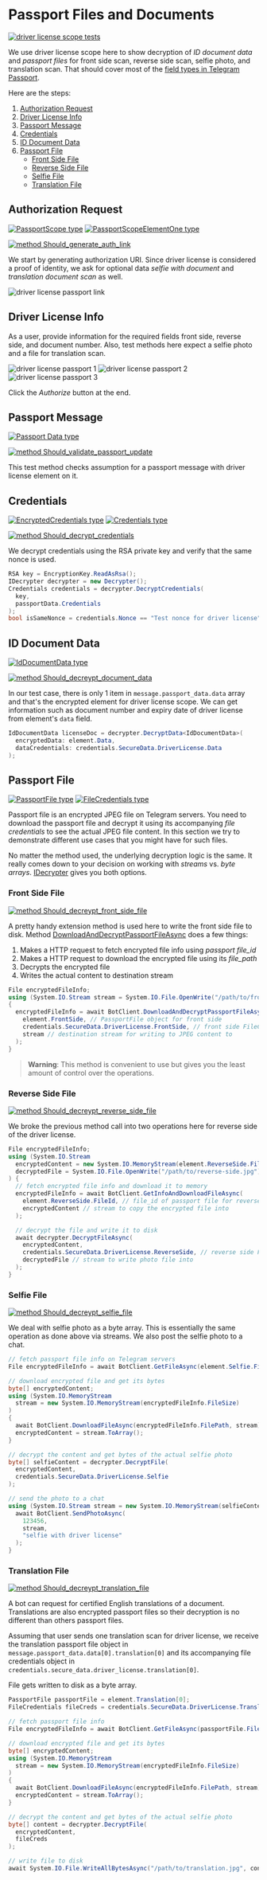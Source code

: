 # Passport Files and Documents

[![driver license scope tests](https://img.shields.io/badge/Examples-Driver_License_Scope-green.svg?style=flat-square)](https://github.com/TelegramBots/Telegram.Bot.Extensions.Passport/blob/master/test/IntegrationTests/Single%20Scope%20Requests/Driver%20License%20Tests.cs)

We use driver license scope here to show decryption of _ID document data_ and _passport files_ for front side scan,
reverse side scan, selfie photo, and translation scan.
That should cover most of the [field types in Telegram Passport].

Here are the steps:

1. [Authorization Request](#authorization-request)
1. [Driver License Info](#driver-license-info)
1. [Passport Message](#passport-message)
1. [Credentials](#credentials)
1. [ID Document Data](#id-document-data)
1. [Passport File](#passport-file)
    - [Front Side File](#front-side-file)
    - [Reverse Side File](#reverse-side-file)
    - [Selfie File](#selfie-file)
    - [Translation File](#translation-file)

## Authorization Request

[![PassportScope type](https://img.shields.io/badge/Passport_API_type-PassportScope-blue.svg?style=flat-square)](https://core.telegram.org/passport#passportscope)
[![PassportScopeElementOne type](https://img.shields.io/badge/Passport_API_type-PassportScopeElementOne-blue.svg?style=flat-square)](https://core.telegram.org/passport#passportscopeelementone)

[![method Should_generate_auth_link](https://img.shields.io/badge/Test_Method-Generate_Auth_Link-green.svg?style=flat-square)](https://github.com/TelegramBots/Telegram.Bot.Extensions.Passport/blob/master/test/IntegrationTests/Single%20Scope%20Requests/Driver%20License%20Tests.cs)

We start by generating authorization URI.
Since driver license is considered a proof of identity, we ask for optional data _selfie with document_ and
_translation document scan_ as well.

![driver license passport link](../docs/shot-passport_driver_license_link.jpg)

## Driver License Info

As a user, provide information for the required fields front side, reverse side, and document number.
Also, test methods here expect a selfie photo and a file for translation scan.

![driver license passport 1](../docs/shot-passport_driver_license1.jpg)
![driver license passport 2](../docs/shot-passport_driver_license2.jpg)
![driver license passport 3](../docs/shot-passport_driver_license3.jpg)

Click the _Authorize_ button at the end.

## Passport Message

[![Passport Data type](https://img.shields.io/badge/Bot_API_type-Passport_Data-blue.svg?style=flat-square)](https://core.telegram.org/bots/api#passportdata)

[![method Should_validate_passport_update](https://img.shields.io/badge/Test_Method-Validate_Passport_Update-green.svg?style=flat-square)](https://github.com/TelegramBots/Telegram.Bot.Extensions.Passport/blob/master/test/IntegrationTests/Single%20Scope%20Requests/Driver%20License%20Tests.cs)

This test method checks assumption for a passport message with driver license element on it.

## Credentials

[![EncryptedCredentials type](https://img.shields.io/badge/Bot_API_type-EncryptedCredentials-blue.svg?style=flat-square)](https://core.telegram.org/bots/api#encryptedcredentials)
[![Credentials type](https://img.shields.io/badge/Passport_API_type-Credentials-blue.svg?style=flat-square)](https://core.telegram.org/passport#credentials)

[![method Should_decrypt_credentials](https://img.shields.io/badge/Test_Method-Decrypt_Credentials-green.svg?style=flat-square)](https://github.com/TelegramBots/Telegram.Bot.Extensions.Passport/blob/master/test/IntegrationTests/Single%20Scope%20Requests/Driver%20License%20Tests.cs)

We decrypt credentials using the RSA private key and verify that the same nonce is used.

```c#
RSA key = EncryptionKey.ReadAsRsa();
IDecrypter decrypter = new Decrypter();
Credentials credentials = decrypter.DecryptCredentials(
  key,
  passportData.Credentials
);
bool isSameNonce = credentials.Nonce == "Test nonce for driver license";
```

## ID Document Data

[![IdDocumentData type](https://img.shields.io/badge/Passport_API_type-IdDocumentData-blue.svg?style=flat-square)](https://core.telegram.org/passport#iddocumentdata)

[![method Should_decreypt_document_data](https://img.shields.io/badge/Test_Method-Decreypt_Document_Data-green.svg?style=flat-square)](https://github.com/TelegramBots/Telegram.Bot.Extensions.Passport/blob/master/test/IntegrationTests/Single%20Scope%20Requests/Driver%20License%20Tests.cs)

In our test case, there is only 1 item in `message.passport_data.data` array and that's the encrypted element for
driver license scope.
We can get information such as document number and expiry date of driver license from element's `data` field.

```c#
IdDocumentData licenseDoc = decrypter.DecryptData<IdDocumentData>(
  encryptedData: element.Data,
  dataCredentials: credentials.SecureData.DriverLicense.Data
);
```

## Passport File

[![PassportFile type](https://img.shields.io/badge/Bot_API_type-PassportFile-blue.svg?style=flat-square)](https://core.telegram.org/bots/api#passportfile)
[![FileCredentials type](https://img.shields.io/badge/Passport_API_type-FileCredentials-blue.svg?style=flat-square)](https://core.telegram.org/passport#filecredentials)

Passport file is an encrypted JPEG file on Telegram servers.
You need to download the passport file and decrypt it using its accompanying _file credentials_ to see
the actual JPEG file content.
In this section we try to demonstrate different use cases that you might have for such files.

No matter the method used, the underlying decryption logic is the same.
It really comes down to your decision on working with _streams_ vs. _byte arrays_.
[IDecrypter] gives you both options.

### Front Side File

[![method Should_decreypt_front_side_file](https://img.shields.io/badge/Test_Method-Decreypt_Front_Side_File-green.svg?style=flat-square)](https://github.com/TelegramBots/Telegram.Bot.Extensions.Passport/blob/master/test/IntegrationTests/Single%20Scope%20Requests/Driver%20License%20Tests.cs)

A pretty handy extension method is used here to write the front side file to disk.
Method [DownloadAndDecryptPassportFileAsync] does a few things:

1. Makes a HTTP request to fetch encrypted file info using _passport file\_id_
1. Makes a HTTP request to download the encrypted file using its _file\_path_
1. Decrypts the encrypted file
1. Writes the actual content to destination stream

```c#
File encryptedFileInfo;
using (System.IO.Stream stream = System.IO.File.OpenWrite("/path/to/front-side.jpg"))
{
  encryptedFileInfo = await BotClient.DownloadAndDecryptPassportFileAsync(
    element.FrontSide, // PassportFile object for front side
    credentials.SecureData.DriverLicense.FrontSide, // front side FileCredentials
    stream // destination stream for writing to JPEG content to
  );
}
```

> **Warning**: This method is convenient to use but gives you the least amount of control over the operations.

### Reverse Side File

[![method Should_decreypt_reverse_side_file](https://img.shields.io/badge/Test_Method-Decreypt_Reverse_Side_File-green.svg?style=flat-square)](https://github.com/TelegramBots/Telegram.Bot.Extensions.Passport/blob/master/test/IntegrationTests/Single%20Scope%20Requests/Driver%20License%20Tests.cs)

We broke the previous method call into two operations here for reverse side of the driver license.

```c#
File encryptedFileInfo;
using (System.IO.Stream
  encryptedContent = new System.IO.MemoryStream(element.ReverseSide.FileSize),
  decryptedFile = System.IO.File.OpenWrite("/path/to/reverse-side.jpg")
) {
  // fetch encrypted file info and download it to memory
  encryptedFileInfo = await BotClient.GetInfoAndDownloadFileAsync(
    element.ReverseSide.FileId, // file_id of passport file for reverse side
    encryptedContent // stream to copy the encrypted file into
  );

  // decrypt the file and write it to disk
  await decrypter.DecryptFileAsync(
    encryptedContent,
    credentials.SecureData.DriverLicense.ReverseSide, // reverse side FileCredentials
    decryptedFile // stream to write photo file into
  );
}
```

### Selfie File

[![method Should_decreypt_selfie_file](https://img.shields.io/badge/Test_Method-Decreypt_Selfie_File-green.svg?style=flat-square)](https://github.com/TelegramBots/Telegram.Bot.Extensions.Passport/blob/master/test/IntegrationTests/Single%20Scope%20Requests/Driver%20License%20Tests.cs)

We deal with selfie photo as a byte array.
This is essentially the same operation as done above via streams.
We also post the selfie photo to a chat.

```c#
// fetch passport file info on Telegram servers
File encryptedFileInfo = await BotClient.GetFileAsync(element.Selfie.FileId);

// download encrypted file and get its bytes
byte[] encryptedContent;
using (System.IO.MemoryStream
  stream = new System.IO.MemoryStream(encryptedFileInfo.FileSize)
)
{
  await BotClient.DownloadFileAsync(encryptedFileInfo.FilePath, stream);
  encryptedContent = stream.ToArray();
}

// decrypt the content and get bytes of the actual selfie photo
byte[] selfieContent = decrypter.DecryptFile(
  encryptedContent,
  credentials.SecureData.DriverLicense.Selfie
);

// send the photo to a chat
using (System.IO.Stream stream = new System.IO.MemoryStream(selfieContent)) {
  await BotClient.SendPhotoAsync(
    123456,
    stream,
    "selfie with driver license"
  );
}
```

### Translation File

[![method Should_decreypt_translation_file](https://img.shields.io/badge/Test_Method-Decreypt_Translation_File-green.svg?style=flat-square)](https://github.com/TelegramBots/Telegram.Bot.Extensions.Passport/blob/master/test/IntegrationTests/Single%20Scope%20Requests/Driver%20License%20Tests.cs)

A bot can request for certified English translations of a document.
Translations are also encrypted passport files so their decryption is no different than others passport files.

Assuming that user sends one translation scan for driver license, we receive the translation passport file object in
`message.passport_data.data[0].translation[0]` and its accompanying file credentials object in
`credentials.secure_data.driver_license.translation[0]`.

File gets written to disk as a byte array.

```c#
PassportFile passportFile = element.Translation[0];
FileCredentials fileCreds = credentials.SecureData.DriverLicense.Translation[0];

// fetch passport file info
File encryptedFileInfo = await BotClient.GetFileAsync(passportFile.FileId);

// download encrypted file and get its bytes
byte[] encryptedContent;
using (System.IO.MemoryStream
  stream = new System.IO.MemoryStream(encryptedFileInfo.FileSize)
)
{
  await BotClient.DownloadFileAsync(encryptedFileInfo.FilePath, stream);
  encryptedContent = stream.ToArray();
}

// decrypt the content and get bytes of the actual selfie photo
byte[] content = decrypter.DecryptFile(
  encryptedContent,
  fileCreds
);

// write file to disk
await System.IO.File.WriteAllBytesAsync("/path/to/translation.jpg", content);
```

<!-- ----------- -->

[field types in Telegram Passport]: https://core.telegram.org/passport#fields
[IDecrypter]: https://github.com/TelegramBots/Telegram.Bot.Extensions.Passport/blob/master/src/Telegram.Bot.Extensions.Passport/Decryption/IDecrypter.cs
[DownloadAndDecryptPassportFileAsync]: https://github.com/TelegramBots/Telegram.Bot.Extensions.Passport/blob/master/src/Telegram.Bot.Extensions.Passport/TelegramBotClientExtensions.cs
